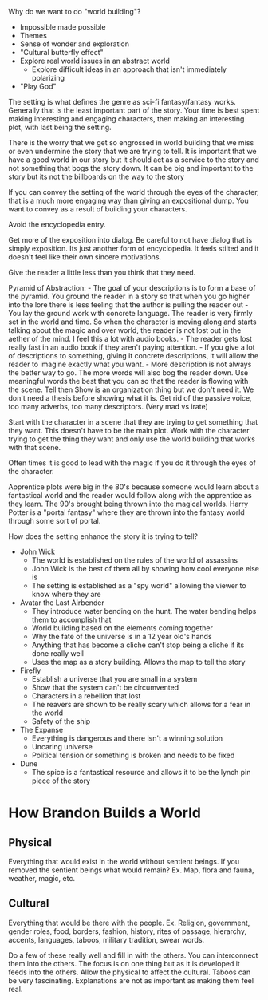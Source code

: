 Why do we want to do "world building"?
- Impossible made possible
- Themes
- Sense of wonder and exploration
- "Cultural butterfly effect"
- Explore real world issues in an abstract world
	- Explore difficult ideas in an approach that isn't immediately polarizing
- "Play God"

The setting is what defines the genre as sci-fi fantasy/fantasy works. Generally that is the least important part of the story. Your time is best spent making interesting and engaging characters, then making an interesting plot, with last being the setting.

There is the worry that we get so engrossed in world building that we miss or even undermine the story that we are trying to tell. It is important that we have a good world in our story but it should act as a service to the story and not something that bogs the story down. It can be big and important to the story but its not the billboards on the way to the story

If you can convey the setting of the world through the eyes of the character, that is a much more engaging way than giving an expositional dump. You want to convey as a result of building your characters.

Avoid the encyclopedia entry.

Get more of the exposition into dialog. Be careful to not have dialog that is simply exposition. Its just another form of encyclopedia. It feels stilted and it doesn't feel like their own sincere motivations.

Give the reader a little less than you think that they need. 

Pyramid of Abstraction:
	- The goal of your descriptions is to form a base of the pyramid. You ground the reader in a story so that when you go higher into the lore there is less feeling that the author is pulling the reader out
	- You lay the ground work with concrete language. The reader is very firmly set in the world and time. So when the character is moving along and starts talking about the magic and over world, the reader is not lost out in the aether of the mind. I feel this a lot with audio books. 
	- The reader gets lost really fast in an audio book if they aren't paying attention. 
	- If you give a lot of descriptions to something, giving it concrete descriptions, it will allow the reader to imagine exactly what you want.
	- More description is not always the better way to go. The more words will also bog the reader down. Use meaningful words the best that you can so that the reader is flowing with the scene. Tell then Show is an organization thing but we don't need it. We don't need a thesis before showing what it is. Get rid of the passive voice, too many adverbs, too many descriptors. (Very mad vs irate)

Start with the character in a scene that they are trying to get something that they want. This doesn't have to be the main plot. Work with the character trying to get the thing they want and only use the world building that works with that scene.

Often times it is good to lead with the magic if you do it through the eyes of the character.

Apprentice plots were big in the 80's because someone would learn about a fantastical world and the reader would follow along with the apprentice as they learn. The 90's brought being thrown into the magical worlds. Harry Potter is a "portal fantasy" where they are thrown into the fantasy world through some sort of portal.

How does the setting enhance the story it is trying to tell?
- John Wick
	- The world is established on the rules of the world of assassins
	- John Wick is the best of them all by showing how cool everyone else is
	- The setting is established as a "spy world" allowing the viewer to know where they are
- Avatar the Last Airbender
	- They introduce water bending on the hunt. The water bending helps them to accomplish that
	- World building based on the elements coming together
	- Why the fate of the universe is in a 12 year old's hands
	- Anything that has become a cliche can't stop being a cliche if its done really well
	- Uses the map as a story building. Allows the map to tell the story
- Firefly
	- Establish a universe that you are small in a system
	- Show that the system can't be circumvented
	- Characters in a rebellion that lost
	- The reavers are shown to be really scary which allows for a fear in the world
	- Safety of the ship
- The Expanse
	- Everything is dangerous and there isn't a winning solution
	- Uncaring universe
	- Political tension or something is broken and needs to be fixed
- Dune
	- The spice is a fantastical resource and allows it to be the lynch pin piece of the story

# How Brandon Builds a World
## Physical

Everything that would exist in the world without sentient beings. If you removed the sentient beings what would remain? Ex. Map, flora and fauna, weather, magic, etc.

## Cultural

Everything that would be there with the people. Ex. Religion, government, gender roles, food, borders, fashion, history, rites of passage, hierarchy, accents, languages, taboos, military tradition,  swear words.

Do a few of these really well and fill in with the others. You can interconnect them into the others. The focus is on one thing but as it is developed it feeds into the others. Allow the physical to affect the cultural. Taboos can be very fascinating. Explanations are not as important as making them feel real. 